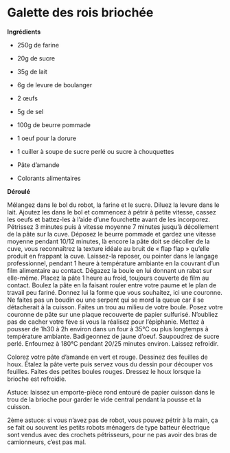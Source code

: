 # Galette des rois briochée

**Ingrédients**  

* 250g de farine
* 20g de sucre
* 35g de lait
* 6g de levure de boulanger
* 2 œufs
* 5g de sel
* 100g de beurre  pommade
* 1 oeuf pour la dorure
* 1 cuiller à soupe de sucre perlé ou sucre à chouquettes

* Pâte d’amande
* Colorants alimentaires

**Déroulé**  

Mélangez dans le bol du robot, la farine et le sucre.
Diluez la levure dans le lait.
Ajoutez les dans le bol et commencez à pétrir à petite vitesse, cassez les oeufs et battez-les à l’aide d’une fourchette avant de les incorporez. Pétrissez 3 minutes puis à vitesse moyenne 7 minutes jusqu’à décollement de la pâte sur la cuve.
Déposez le beurre pommade et gardez une vitesse moyenne pendant 10/12 minutes, là encore la pâte doit se décoller de la cuve, vous reconnaîtrez la texture idéale au bruit de « flap flap » qu’elle produit en frappant la cuve.
Laissez-la reposer, ou pointer dans le langage professionnel, pendant 1 heure à température ambiante en la couvrant d’un film alimentaire au contact.
Dégazez la boule en lui donnant un rabat sur elle-même.
Placez la pâte 1 heure au froid, toujours couverte de film au contact.
Boulez la pâte en la faisant rouler entre votre paume et le plan de travail peu fariné.
Donnez lui la forme que vous souhaitez, ici une couronne.
Ne faites pas un boudin ou une serpent qui se mord la queue car il se détacherait à la cuisson.
Faites un trou au milieu de votre boule.
Posez votre couronne de pâte sur une plaque recouverte de papier sulfurisé.
N’oubliez pas de cacher votre fève si vous la réalisez pour l’épiphanie.
Mettez à pousser de 1h30 à 2h environ dans un four à 35°C ou plus longtemps à température ambiante.
Badigeonnez de jaune d’oeuf.
Saupoudrez de sucre perlé.
Enfournez à 180°C pendant 20/25 minutes environ.
Laissez refroidir.

Colorez votre pâte d’amande en vert et rouge.
Dessinez des feuilles de houx.
Étalez la pâte verte puis servez vous du dessin pour découper vos feuilles.
Faites des petites boules rouges.
Dressez le houx lorsque la brioche est refroidie.

Astuce: laissez un emporte-pièce rond entouré de papier cuisson dans le trou de la brioche pour garder le vide central pendant la pousse et la cuisson.

2ème astuce: si vous n’avez pas de robot, vous pouvez pétrir à la main, ça se fait ou souvent les petits robots ménagers de type batteur électrique sont vendus avec des crochets pétrisseurs, pour ne pas avoir des bras de camionneurs, c’est pas mal.